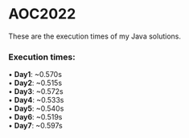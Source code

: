 # AOC2022
These are the execution times of my Java solutions.
### Execution times:
• <b>Day1</b>: ~0.570s<br>
• <b>Day2</b>: ~0.515s<br>
• <b>Day3</b>: ~0.572s<br>
• <b>Day4</b>: ~0.533s<br>
• <b>Day5</b>: ~0.540s<br>
• <b>Day6</b>: ~0.519s<br>
• <b>Day7</b>: ~0.597s<br>
